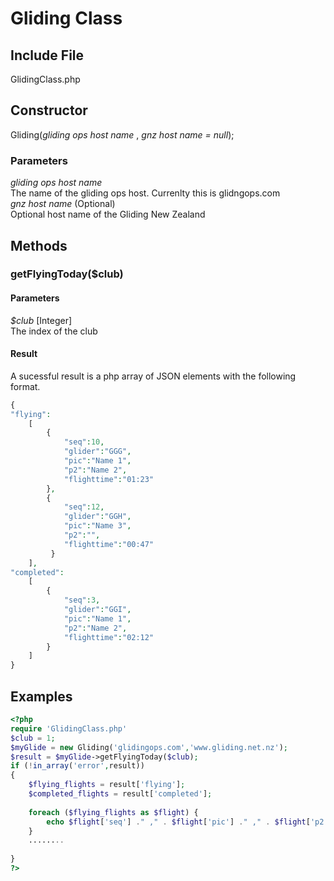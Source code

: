 # Gliding Class
## Include File
GlidingClass.php
## Constructor
Gliding(*gliding ops host name* , *gnz host name = null*);
### Parameters
*gliding ops host name*  
The name of the gliding ops host.  Currenlty this is glidngops.com  
*gnz host name* (Optional)  
Optional host name of the Gliding New Zealand 
## Methods
### getFlyingToday($club)
#### Parameters
*$club* [Integer]  
The index of the club 
#### Result
A sucessful result is a php array of JSON elements with the following format.  
```php  
{
"flying":
    [
        {
            "seq":10,
            "glider":"GGG",
            "pic":"Name 1",
            "p2":"Name 2",
            "flighttime":"01:23"
        },
        {
            "seq":12,
            "glider":"GGH",
            "pic":"Name 3",
            "p2":"",
            "flighttime":"00:47"
         }
    ],
"completed":
    [
        {
            "seq":3,
            "glider":"GGI",
            "pic":"Name 1",
            "p2":"Name 2",
            "flighttime":"02:12"
        }
    ]
}
```
## Examples
```php
<?php
require 'GlidingClass.php'
$club = 1;
$myGlide = new Gliding('glidingops.com','www.gliding.net.nz');
$result = $myGlide->getFlyingToday($club);
if (!in_array('error',result))
{
    $flying_flights = result['flying'];
    $completed_flights = result['completed'];
    
    foreach ($flying_flights as $flight) {
        echo $flight['seq'] ." ," . $flight['pic'] ." ," . $flight['p2']  ." ," . $flight['flighttime'];
    }
    ........
    
}
?>
```
